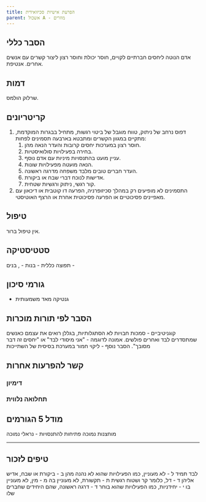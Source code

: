 ```yaml
---
title: הפרעת אישיות סכיזואידית
parent: אשכול A - מוזרים
---
```


## הסבר כללי 
אדם הנוטה ליחסים חברתיים לקויים, חוסר יכולת וחוסר רצון ליצור קשרים עם אנשים אחרים. אנטיפת.

## דמות
שרלוק הולמס.
## קריטריונים
1.  דפוס נרחב של ניתוק, טווח מוגבל של ביטוי רגשות, מתחיל בבגרות המוקדמת, מתקיים במגוון הקשרים ומתבטא בארבעה תסמינים לפחות:
	1. חוסר רצון במערכות יחסים קרובות והעדר הנאה מהן.
	2. בחירה בפעילויות סולואיסטיות.
	3. עניין מועט בהתנסויות מיניות עם אדם נוסף.
	4. הנאה מועטה מפעילויות שונות.
	5. העדר חברים טובים מלבד משפחה מדרגה ראשונה.
	6. אדישות לנוכח דברי שבח או ביקורת.
	7. קור רגשי, ניתוק ורגשיות שטחית.
2. התסמינים לא מופיעים רק במהלך סכיזופרניה, הפרעה דו קוטבית או דיכאון עם מאפיינים פסיכוטיים או הפרעה פסיכוטית אחרת או הרצף האוטיסטי.
## טיפול
אין טיפול ברור.

## סטטיסטיקה
תפוצה כללית - 
בנות - , בנים - 
## גורמי סיכון
* גנטיקה מאד משמעותית
## הסבר לפי תורות מוכרות

קוגניטיביים - סמכות חבויות לא הסתגלותיות, בגללן רואים את עצמם כאנשים שמתסדרים לבד ואחרים פולשים. אמונה לדוגמה - "אני מיסודי לבד" או "יחסים זה דבר מסובך".
הסבר נוסף - ליקוי חמור במערכת בסיסית של השתייכות
## קשר להפרעות אחרות

### דימיון
### תחלואה נלווית

## מודל 5 הגורמים
מוחצנות נמוכה
פתיחות להתנסויות - נראלי נמוכה

___
## טיפים לזכור
לבד תמיד
ל - לא מעוניין, כמו הפעילויות שהוא לא נהנה מהן
ב - ביקורת או שבח, אדיש אליהן
ד - דל, כלומר קר ושטוח רגשית
ת - תקשורת, לא מעוניין בה
מ - מין, לא מעוניין בו
י - יחידניות, כמו הפעילויות שהוא בוחר
ד - דרגה ראשונה, שהם היחידים שחברים שלו